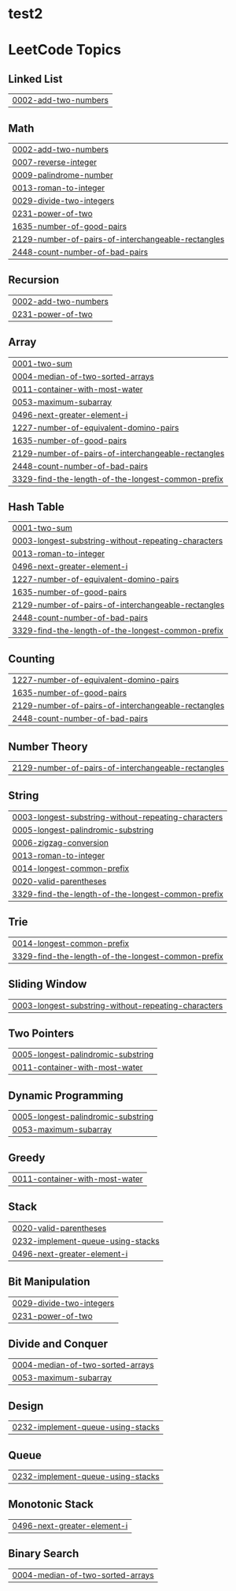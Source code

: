 # test2
<!---LeetCode Topics Start-->
# LeetCode Topics
## Linked List
|  |
| ------- |
| [0002-add-two-numbers](https://github.com/KarnatiManisha/test2/tree/master/0002-add-two-numbers) |
## Math
|  |
| ------- |
| [0002-add-two-numbers](https://github.com/KarnatiManisha/test2/tree/master/0002-add-two-numbers) |
| [0007-reverse-integer](https://github.com/KarnatiManisha/test2/tree/master/0007-reverse-integer) |
| [0009-palindrome-number](https://github.com/KarnatiManisha/test2/tree/master/0009-palindrome-number) |
| [0013-roman-to-integer](https://github.com/KarnatiManisha/test2/tree/master/0013-roman-to-integer) |
| [0029-divide-two-integers](https://github.com/KarnatiManisha/test2/tree/master/0029-divide-two-integers) |
| [0231-power-of-two](https://github.com/KarnatiManisha/test2/tree/master/0231-power-of-two) |
| [1635-number-of-good-pairs](https://github.com/KarnatiManisha/test2/tree/master/1635-number-of-good-pairs) |
| [2129-number-of-pairs-of-interchangeable-rectangles](https://github.com/KarnatiManisha/test2/tree/master/2129-number-of-pairs-of-interchangeable-rectangles) |
| [2448-count-number-of-bad-pairs](https://github.com/KarnatiManisha/test2/tree/master/2448-count-number-of-bad-pairs) |
## Recursion
|  |
| ------- |
| [0002-add-two-numbers](https://github.com/KarnatiManisha/test2/tree/master/0002-add-two-numbers) |
| [0231-power-of-two](https://github.com/KarnatiManisha/test2/tree/master/0231-power-of-two) |
## Array
|  |
| ------- |
| [0001-two-sum](https://github.com/KarnatiManisha/test2/tree/master/0001-two-sum) |
| [0004-median-of-two-sorted-arrays](https://github.com/KarnatiManisha/test2/tree/master/0004-median-of-two-sorted-arrays) |
| [0011-container-with-most-water](https://github.com/KarnatiManisha/test2/tree/master/0011-container-with-most-water) |
| [0053-maximum-subarray](https://github.com/KarnatiManisha/test2/tree/master/0053-maximum-subarray) |
| [0496-next-greater-element-i](https://github.com/KarnatiManisha/test2/tree/master/0496-next-greater-element-i) |
| [1227-number-of-equivalent-domino-pairs](https://github.com/KarnatiManisha/test2/tree/master/1227-number-of-equivalent-domino-pairs) |
| [1635-number-of-good-pairs](https://github.com/KarnatiManisha/test2/tree/master/1635-number-of-good-pairs) |
| [2129-number-of-pairs-of-interchangeable-rectangles](https://github.com/KarnatiManisha/test2/tree/master/2129-number-of-pairs-of-interchangeable-rectangles) |
| [2448-count-number-of-bad-pairs](https://github.com/KarnatiManisha/test2/tree/master/2448-count-number-of-bad-pairs) |
| [3329-find-the-length-of-the-longest-common-prefix](https://github.com/KarnatiManisha/test2/tree/master/3329-find-the-length-of-the-longest-common-prefix) |
## Hash Table
|  |
| ------- |
| [0001-two-sum](https://github.com/KarnatiManisha/test2/tree/master/0001-two-sum) |
| [0003-longest-substring-without-repeating-characters](https://github.com/KarnatiManisha/test2/tree/master/0003-longest-substring-without-repeating-characters) |
| [0013-roman-to-integer](https://github.com/KarnatiManisha/test2/tree/master/0013-roman-to-integer) |
| [0496-next-greater-element-i](https://github.com/KarnatiManisha/test2/tree/master/0496-next-greater-element-i) |
| [1227-number-of-equivalent-domino-pairs](https://github.com/KarnatiManisha/test2/tree/master/1227-number-of-equivalent-domino-pairs) |
| [1635-number-of-good-pairs](https://github.com/KarnatiManisha/test2/tree/master/1635-number-of-good-pairs) |
| [2129-number-of-pairs-of-interchangeable-rectangles](https://github.com/KarnatiManisha/test2/tree/master/2129-number-of-pairs-of-interchangeable-rectangles) |
| [2448-count-number-of-bad-pairs](https://github.com/KarnatiManisha/test2/tree/master/2448-count-number-of-bad-pairs) |
| [3329-find-the-length-of-the-longest-common-prefix](https://github.com/KarnatiManisha/test2/tree/master/3329-find-the-length-of-the-longest-common-prefix) |
## Counting
|  |
| ------- |
| [1227-number-of-equivalent-domino-pairs](https://github.com/KarnatiManisha/test2/tree/master/1227-number-of-equivalent-domino-pairs) |
| [1635-number-of-good-pairs](https://github.com/KarnatiManisha/test2/tree/master/1635-number-of-good-pairs) |
| [2129-number-of-pairs-of-interchangeable-rectangles](https://github.com/KarnatiManisha/test2/tree/master/2129-number-of-pairs-of-interchangeable-rectangles) |
| [2448-count-number-of-bad-pairs](https://github.com/KarnatiManisha/test2/tree/master/2448-count-number-of-bad-pairs) |
## Number Theory
|  |
| ------- |
| [2129-number-of-pairs-of-interchangeable-rectangles](https://github.com/KarnatiManisha/test2/tree/master/2129-number-of-pairs-of-interchangeable-rectangles) |
## String
|  |
| ------- |
| [0003-longest-substring-without-repeating-characters](https://github.com/KarnatiManisha/test2/tree/master/0003-longest-substring-without-repeating-characters) |
| [0005-longest-palindromic-substring](https://github.com/KarnatiManisha/test2/tree/master/0005-longest-palindromic-substring) |
| [0006-zigzag-conversion](https://github.com/KarnatiManisha/test2/tree/master/0006-zigzag-conversion) |
| [0013-roman-to-integer](https://github.com/KarnatiManisha/test2/tree/master/0013-roman-to-integer) |
| [0014-longest-common-prefix](https://github.com/KarnatiManisha/test2/tree/master/0014-longest-common-prefix) |
| [0020-valid-parentheses](https://github.com/KarnatiManisha/test2/tree/master/0020-valid-parentheses) |
| [3329-find-the-length-of-the-longest-common-prefix](https://github.com/KarnatiManisha/test2/tree/master/3329-find-the-length-of-the-longest-common-prefix) |
## Trie
|  |
| ------- |
| [0014-longest-common-prefix](https://github.com/KarnatiManisha/test2/tree/master/0014-longest-common-prefix) |
| [3329-find-the-length-of-the-longest-common-prefix](https://github.com/KarnatiManisha/test2/tree/master/3329-find-the-length-of-the-longest-common-prefix) |
## Sliding Window
|  |
| ------- |
| [0003-longest-substring-without-repeating-characters](https://github.com/KarnatiManisha/test2/tree/master/0003-longest-substring-without-repeating-characters) |
## Two Pointers
|  |
| ------- |
| [0005-longest-palindromic-substring](https://github.com/KarnatiManisha/test2/tree/master/0005-longest-palindromic-substring) |
| [0011-container-with-most-water](https://github.com/KarnatiManisha/test2/tree/master/0011-container-with-most-water) |
## Dynamic Programming
|  |
| ------- |
| [0005-longest-palindromic-substring](https://github.com/KarnatiManisha/test2/tree/master/0005-longest-palindromic-substring) |
| [0053-maximum-subarray](https://github.com/KarnatiManisha/test2/tree/master/0053-maximum-subarray) |
## Greedy
|  |
| ------- |
| [0011-container-with-most-water](https://github.com/KarnatiManisha/test2/tree/master/0011-container-with-most-water) |
## Stack
|  |
| ------- |
| [0020-valid-parentheses](https://github.com/KarnatiManisha/test2/tree/master/0020-valid-parentheses) |
| [0232-implement-queue-using-stacks](https://github.com/KarnatiManisha/test2/tree/master/0232-implement-queue-using-stacks) |
| [0496-next-greater-element-i](https://github.com/KarnatiManisha/test2/tree/master/0496-next-greater-element-i) |
## Bit Manipulation
|  |
| ------- |
| [0029-divide-two-integers](https://github.com/KarnatiManisha/test2/tree/master/0029-divide-two-integers) |
| [0231-power-of-two](https://github.com/KarnatiManisha/test2/tree/master/0231-power-of-two) |
## Divide and Conquer
|  |
| ------- |
| [0004-median-of-two-sorted-arrays](https://github.com/KarnatiManisha/test2/tree/master/0004-median-of-two-sorted-arrays) |
| [0053-maximum-subarray](https://github.com/KarnatiManisha/test2/tree/master/0053-maximum-subarray) |
## Design
|  |
| ------- |
| [0232-implement-queue-using-stacks](https://github.com/KarnatiManisha/test2/tree/master/0232-implement-queue-using-stacks) |
## Queue
|  |
| ------- |
| [0232-implement-queue-using-stacks](https://github.com/KarnatiManisha/test2/tree/master/0232-implement-queue-using-stacks) |
## Monotonic Stack
|  |
| ------- |
| [0496-next-greater-element-i](https://github.com/KarnatiManisha/test2/tree/master/0496-next-greater-element-i) |
## Binary Search
|  |
| ------- |
| [0004-median-of-two-sorted-arrays](https://github.com/KarnatiManisha/test2/tree/master/0004-median-of-two-sorted-arrays) |
<!---LeetCode Topics End-->